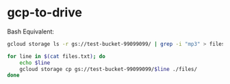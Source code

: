 # gcp-to-drive

Bash Equivalent:
```bash
gcloud storage ls -r gs://test-bucket-99099099/ | grep -i "mp3" > files.txt

for line in $(cat files.txt); do
    echo $line
    gcloud storage cp gs://test-bucket-99099099/$line ./files/
done
```
